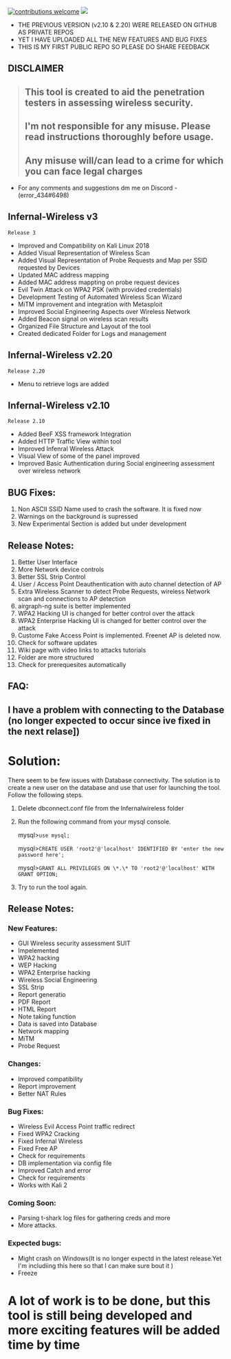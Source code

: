 [![contributions welcome](https://img.shields.io/badge/contributions-welcome-brightgreen.svg?style=flat)](https://github.com/error434/wirehack/issues/new)
[<img src=https://img.shields.io/github/license/error434/wirehack>](https://github.com/error434/wirehack/blob/master/README.md)


 * THE PREVIOUS VERSION (v2.10 & 2.20) WERE RELEASED ON GITHUB AS PRIVATE REPOS 
 * YET I HAVE UPLOADED ALL THE NEW FEATURES AND BUG FIXES
 * THIS IS MY FIRST PUBLIC REPO SO PLEASE DO SHARE FEEDBACK

##                                     DISCLAIMER
> ## This tool is created to aid the penetration testers in assessing wireless security.
> ## I'm not responsible for any misuse. Please read instructions thoroughly before usage.  
> ## Any misuse will/can lead to a crime for which you can face legal charges


* For any comments and suggestions dm me on Discord -(error_434#6498)





## Infernal-Wireless v3
    Release 3

- Improved and Compatibility on Kali Linux 2018
- Added Visual Representation of Wireless Scan 
- Added Visual Representation of Probe Requests and Map per SSID requested by Devices
- Updated MAC address mapping
- Added MAC address mappting on probe request devices
- Evil Twin Attack on WPA2 PSK (with provided credentials)
- Development Testing of Automated Wireless Scan Wizard
- MiTM improvement and integration with Metasploit
- Improved Social Engineering Aspects over Wireless Network 
- Added Beacon signal on wireless scan results
- Organized File Structure and Layout of the tool
- Created dedicated Folder for Logs and management 


## Infernal-Wireless v2.20
    Release 2.20

- Menu to retrieve logs are added 


## Infernal-Wireless v2.10
    Release 2.10

- Added BeeF XSS framework Integration 
- Added HTTP Traffic View within tool
- Improved Infenral Wireless Attack
- Visual View of some of the panel improved
- Improved Basic Authentication during Social engineering assessment over wireless network


## BUG Fixes:

1. Non ASCII SSID Name used to crash the software. It is fixed now
2. Warnings on the background is supressed
3. New Experimental Section is added but under development

## Release Notes:

1.  Better User Interface
2.  More Network device controls
3.  Better SSL Strip Control
4.  User / Access Point Deauthentication with auto channel detection of AP
5.  Extra Wireless Scanner to detect Probe Requests, wireless Network scan and connections to AP detection
6.  airgraph-ng suite is better implemented 
7.  WPA2 Hacking UI is changed for better control over the attack
8.  WPA2 Enterprise Hacking UI is changed for better control over the attack
9.  Custome Fake Access Point is implemented. Freenet AP is deleted now. 
10. Check for software updates
11. Wiki page with video links to attacks tutorials
12. Folder are more structured
13. Check for prerequesites automatically

## FAQ:

## I have a problem with connecting to the Database (no longer expected to occur since ive fixed in the next relase])

# Solution:
There seem to be few issues with Database connectivity. The solution is to create a new user on the database and use that user for launching the tool. Follow the following steps.

1. Delete dbconnect.conf file from the Infernalwireless folder

2. Run the following command from your mysql console.

	mysql>`use mysql;`

	mysql>`CREATE USER 'root2'@'localhost' IDENTIFIED BY 'enter the new password here';`

	mysql>`GRANT ALL PRIVILEGES ON \*.\* TO 'root2'@'localhost' WITH GRANT OPTION;`

3. Try to run the tool again.


## Release Notes:

### New Features:

* GUI Wireless security assessment SUIT
* Impelemented
* WPA2 hacking
* WEP Hacking
* WPA2 Enterprise hacking
* Wireless Social Engineering
* SSL Strip
* Report generatio
* PDF Report
* HTML Report
* Note taking function
* Data is saved into Database
* Network mapping
* MiTM
* Probe Request


### Changes:

* Improved compatibility
* Report improvement
* Better NAT Rules


### Bug Fixes:

* Wireless Evil Access Point traffic redirect
* Fixed WPA2 Cracking
* Fixed Infernal Wireless
* Fixed Free AP
* Check for requirements
* DB implementation via config file
* Improved Catch and error
* Check for requirements
* Works with Kali 2

### Coming Soon:

* Parsing t-shark log files for gathering creds and more
* More attacks.

### Expected bugs:


* Might crash on Windows(It is no longer expectd in the latest release.Yet I'm includiing this here so that I can make sure bout it )
* Freeze

#  A lot of work is to be done, but this tool is still being developed and more exciting features will be added time by time



